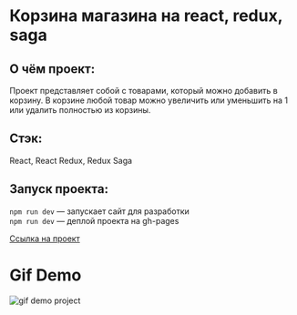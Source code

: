 # Корзина магазина на react, redux, saga

## О чём проект:
Проект представляет собой с товарами, который можно добавить в корзину. В корзине любой товар можно увеличить или уменьшить на 1 или удалить полностью из корзины.

## Стэк: 
React, React Redux, Redux Saga

## Запуск проекта:

`npm run dev` — запускает сайт для разработки <br>
`npm run dev` — деплой проекта на gh-pages

[Ссылка на проект](https://futurecatf.github.io/shopping-cart-react-redux)

# Gif Demo
![gif demo project](http://g.recordit.co/HtuOhNiPuH.gif)
